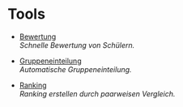 # Tools

- [Bewertung](https://feg-sol.github.io/Tools/Bewertung.html)  
  *Schnelle Bewertung von Schülern.*

- [Gruppeneinteilung](https://feg-sol.github.io/Tools/Gruppeneinteilung.html)  
  *Automatische Gruppeneinteilung.*

- [Ranking](https://feg-sol.github.io/Tools//Ranking.html)  
  *Ranking erstellen durch paarweisen Vergleich.*
